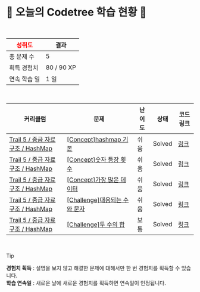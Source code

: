 # 🌲 오늘의 Codetree 학습 현황 🌲

<br />

| <span style="color:red;display:block;text-align:center;"> **성취도**</span> | 결과 |
|---|---|
| 총 문제 수 | 5 |
| 획득 경험치 | 80 / 90 XP |
| 연속 학습 일 | 1 일 |

<br />

|커리큘럼|문제|난이도|상태|코드 링크|
|---|---|---|---|---|
|[Trail 5 / 중급 자료구조 / HashMap](https://www.codetree.ai/trail-info/intermediate-mid/)|[[Concept]hashmap 기본](https://www.codetree.ai/trails/complete/curated-cards/intro-hashmap-basic/)|쉬움|Solved|[링크](https://github.com/Pyotato/-_code_tree/blob/main/250129/hashmap%20%EA%B8%B0%EB%B3%B8/hashmap-basic.js)|
|[Trail 5 / 중급 자료구조 / HashMap](https://www.codetree.ai/trail-info/intermediate-mid/)|[[Concept]숫자 등장 횟수](https://www.codetree.ai/trails/complete/curated-cards/intro-number-frequency/)|쉬움|Solved|[링크](https://github.com/Pyotato/-_code_tree/blob/main/250129/%EC%88%AB%EC%9E%90%20%EB%93%B1%EC%9E%A5%20%ED%9A%9F%EC%88%98/number-frequency.js)|
|[Trail 5 / 중급 자료구조 / HashMap](https://en.codetree.ai/trail-info/intermediate-mid/)|[[Concept]가장 많은 데이터](https://en.codetree.ai/trails/complete/curated-cards/intro-most-frequent-data/)|쉬움|Solved|[링크](https://github.com/Pyotato/-_code_tree/blob/main/250129/%EA%B0%80%EC%9E%A5%20%EB%A7%8E%EC%9D%80%20%EB%8D%B0%EC%9D%B4%ED%84%B0/most-frequent-data.js)|
|[Trail 5 / 중급 자료구조 / HashMap](https://en.codetree.ai/trail-info/intermediate-mid/)|[[Challenge]대응되는 수와 문자](https://en.codetree.ai/trails/complete/curated-cards/challenge-corresponding-numbers-and-characters/)|쉬움|Solved|[링크](https://github.com/Pyotato/-_code_tree/blob/main/250129/%EB%8C%80%EC%9D%91%EB%90%98%EB%8A%94%20%EC%88%98%EC%99%80%20%EB%AC%B8%EC%9E%90/corresponding-numbers-and-characters.js)|
|[Trail 5 / 중급 자료구조 / HashMap](https://www.codetree.ai/trail-info/intermediate-mid/)|[[Challenge]두 수의 합](https://www.codetree.ai/trails/complete/curated-cards/challenge-sum-of-two-num/)|보통|Solved|[링크](https://github.com/Pyotato/-_code_tree/blob/main/250129/%EB%91%90%20%EC%88%98%EC%9D%98%20%ED%95%A9/sum-of-two-num.js)|


<br />

> [!TIP]
> **경험치 획득** : 설명을 보지 않고 해결한 문제에 대해서만 한 번 경험치를 획득할 수 있습니다.  
> **학습 연속일** : 새로운 날에 새로운 경험치를 획득하면 연속일이 인정됩니다.

